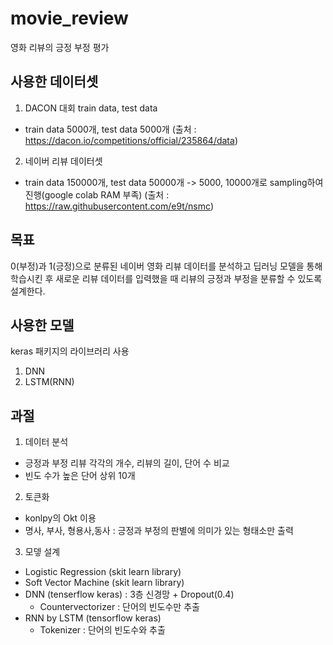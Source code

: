 # movie_review
영화 리뷰의 긍정 부정 평가

## 사용한 데이터셋
1. DACON 대회 train data, test data
  - train data 5000개, test data 5000개
  (출처 : https://dacon.io/competitions/official/235864/data)

2. 네이버 리뷰 데이터셋
  - train data 150000개, test data 50000개 -> 5000, 10000개로 sampling하여 진행(google colab RAM 부족)
  (출처 : https://raw.githubusercontent.com/e9t/nsmc)

## 목표
0(부정)과 1(긍정)으로 분류된 네이버 영화 리뷰 데이터를 분석하고 딥러닝 모델을 통해 학습시킨 후
새로운 리뷰 데이터를 입력했을 때 리뷰의 긍정과 부정을 분류할 수 있도록 설계한다.

## 사용한 모델
keras 패키지의 라이브러리 사용
1. DNN
2. LSTM(RNN)

## 과절
1. 데이터 분석
  - 긍정과 부정 리뷰 각각의 개수, 리뷰의 길이, 단어 수 비교
  - 빈도 수가 높은 단어 상위 10개

2. 토큰화
  - konlpy의 Okt 이용
  - 명사, 부사, 형용사,동사 : 긍정과 부정의 판별에 의미가 있는 형태소만 출력

3. 모뎋 설계
  - Logistic Regression (skit learn library)
  - Soft Vector Machine (skit learn library)
  - DNN (tenserflow keras) : 3층 신경망 + Dropout(0.4)
    - Countervectorizer : 단어의 빈도수만 추출
  - RNN by LSTM (tensorflow keras)
    - Tokenizer : 단어의 빈도수와  추출
